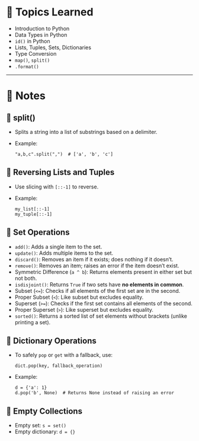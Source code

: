 # 📘 Topics Learned

- Introduction to Python
- Data Types in Python
- `id()` in Python
- Lists, Tuples, Sets, Dictionaries
- Type Conversion
- `map()`, `split()`
- `.format()`

---

# 🧠 Notes

## 🔹 split()

- Splits a string into a list of substrings based on a delimiter.
- Example:
  
  ```
  "a,b,c".split(",")  # ['a', 'b', 'c']
  ```

## 🔹 Reversing Lists and Tuples

* Use slicing with `[::-1]` to reverse.
* Example:

  ```
  my_list[::-1]
  my_tuple[::-1]
  ```

## 🔹 Set Operations

* `add()`: Adds a single item to the set.
* `update()`: Adds multiple items to the set.
* `discard()`: Removes an item if it exists; does nothing if it doesn’t.
* `remove()`: Removes an item; raises an error if the item doesn’t exist.
* Symmetric Difference (`a ^ b`): Returns elements present in either set but not both.
* `isdisjoint()`: Returns `True` if two sets have **no elements in common**.
* Subset (`<=`): Checks if all elements of the first set are in the second.
* Proper Subset (`<`): Like subset but excludes equality.
* Superset (`>=`): Checks if the first set contains all elements of the second.
* Proper Superset (`>`): Like superset but excludes equality.
* `sorted()`: Returns a sorted list of set elements without brackets (unlike printing a set).

## 🔹 Dictionary Operations

* To safely `pop` or `get` with a fallback, use:

  ```
  dict.pop(key, fallback_operation)
  ```
* Example:

  ```
  d = {'a': 1}
  d.pop('b', None)  # Returns None instead of raising an error
  ```

## 🔹 Empty Collections

* Empty set: `s = set()`
* Empty dictionary: `d = {}`
